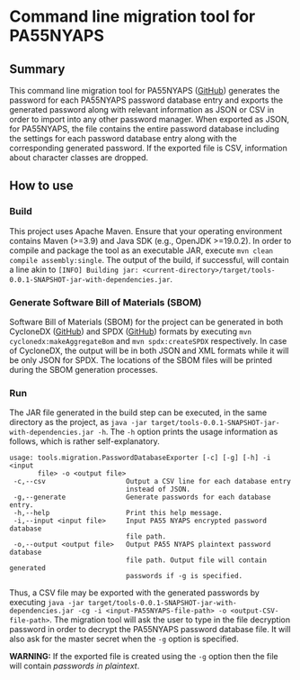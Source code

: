 # Command line migration tool for PA55NYAPS

## Summary
This command line migration tool for PA55NYAPS ([GitHub](https://github.com/pa55/pa55nyaps/)) generates the password for each PA55NYAPS password database entry and exports the generated password along with relevant information as JSON or CSV in order to import into any other password manager. When exported as JSON, for PA55NYAPS, the file contains the entire password database including the settings for each password database entry along with the corresponding generated password. If the exported file is CSV, information about character classes are dropped.

## How to use

### Build
This project uses Apache Maven. Ensure that your operating environment contains Maven (>=3.9) and Java SDK (e.g., OpenJDK >=19.0.2). In order to compile and package the tool as an executable JAR, execute `mvn clean compile assembly:single`. The output of the build, if successful, will contain a line akin to `[INFO] Building jar: <current-directory>/target/tools-0.0.1-SNAPSHOT-jar-with-dependencies.jar`.

### Generate Software Bill of Materials (SBOM)
Software Bill of Materials (SBOM) for the project can be generated in both CycloneDX ([GitHub](https://github.com/CycloneDX/cyclonedx-maven-plugin)) and SPDX ([GitHub](https://github.com/spdx/spdx-maven-plugin)) formats by executing `mvn cyclonedx:makeAggregateBom` and `mvn spdx:createSPDX` respectively. In case of CycloneDX, the output will be in both JSON and XML formats while it will be only JSON for SPDX. The locations of the SBOM files will be printed during the SBOM generation processes.

### Run
The JAR file generated in the build step can be executed, in the same directory as the project, as `java -jar target/tools-0.0.1-SNAPSHOT-jar-with-dependencies.jar -h`. The `-h` option prints the usage information as follows, which is rather self-explanatory.

```
usage: tools.migration.PasswordDatabaseExporter [-c] [-g] [-h] -i <input
       file> -o <output file>
 -c,--csv                    Output a CSV line for each database entry
                             instead of JSON.
 -g,--generate               Generate passwords for each database entry.
 -h,--help                   Print this help message.
 -i,--input <input file>     Input PA55 NYAPS encrypted password database
                             file path.
 -o,--output <output file>   Output PA55 NYAPS plaintext password database
                             file path. Output file will contain generated
                             passwords if -g is specified.
```

Thus, a CSV file may be exported with the generated passwords by executing `java -jar target/tools-0.0.1-SNAPSHOT-jar-with-dependencies.jar -cg -i <input-PA55NYAPS-file-path> -o <output-CSV-file-path>`. The migration tool will ask the user to type in the file decryption password in order to decrypt the PA55NYAPS password database file. It will also ask for the master secret when the `-g` option is specified.

**WARNING:** If the exported file is created using the `-g` option then the file will contain _passwords in plaintext_.
